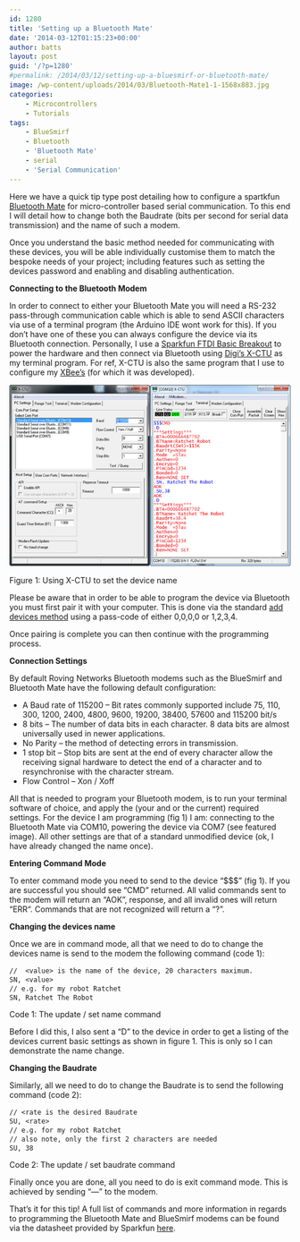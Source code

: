 ```yaml
---
id: 1280
title: 'Setting up a Bluetooth Mate'
date: '2014-03-12T01:15:23+00:00'
author: batts
layout: post
guid: '/?p=1280'
#permalink: /2014/03/12/setting-up-a-bluesmirf-or-bluetooth-mate/
image: /wp-content/uploads/2014/03/Bluetooth-Mate1-1-1568x883.jpg
categories:
    - Microcontrollers
    - Tutorials
tags:
    - BlueSmirf
    - Bluetooth
    - 'Bluetooth Mate'
    - serial
    - 'Serial Communication'
---
```


Here we have a quick tip type post detailing how to configure a spartkfun [Bluetooth Mate](https://www.sparkfun.com/categories/115 "Sparkfun - Bluetooth Range") for micro-controller based serial communication. To this end I will detail how to change both the Baudrate (bits per second for serial data transmission) and the name of such a modem.

Once you understand the basic method needed for communicating with these devices, you will be able individually customise them to match the bespoke needs of your project; including features such as setting the devices password and enabling and disabling authentication.

**Connecting to the Bluetooth Modem**

In order to connect to either your Bluetooth Mate you will need a RS-232 pass-through communication cable which is able to send ASCII characters via use of a terminal program (the Arduino IDE wont work for this). If you don’t have one of these you can always configure the device via its Bluetooth connection. Personally, I use a [Sparkfun FTDI Basic Breakout](https://www.sparkfun.com/products/9873 "Sparkfun - FTDI Basic Breakout") to power the hardware and then connect via Bluetooth using [Digi’s X-CTU](http://www.digi.com/support/productdetail?pid=3352&osvid=57&type=utilities "XCTU - Terminal Software") as my terminal program. For ref, X-CTU is also the same program that I use to configure my [XBee’s](/journal/how-to-pair-two-xbee-radios/ "How to pair two XBee Radios") (for which it was developed).

[![BT Program Example](/wp-content/uploads/2014/03/BT-Program-Example.jpg)](/wp-content/uploads/2014/03/BT-Program-Example.jpg)

<span class="caption">Figure 1: Using X-CTU to set the device name  
</span>

Please be aware that in order to be able to program the device via Bluetooth you must first pair it with your computer. This is done via the standard [add devices method](http://windows.microsoft.com/en-gb/windows7/add-a-bluetooth-enabled-device-to-your-computer "Microsoft - Add A Bluetooth Device") using a pass-code of either 0,0,0,0 or 1,2,3,4.

Once pairing is complete you can then continue with the programming process.

**Connection Settings**

By default Roving Networks Bluetooth modems such as the BlueSmirf and Bluetooth Mate have the following default configuration:

- A Baud rate of 115200 – Bit rates commonly supported include 75, 110, 300, 1200, 2400, 4800, 9600, 19200, 38400, 57600 and 115200 bit/s
- 8 bits – The number of data bits in each character. 8 data bits are almost universally used in newer applications.
- No Parity – the method of detecting errors in transmission.
- 1 stop bit – Stop bits are sent at the end of every character allow the receiving signal hardware to detect the end of a character and to resynchronise with the character stream.
- Flow Control – Xon / Xoff

All that is needed to program your Bluetooth modem, is to run your terminal software of choice, and apply the (your and or the current) required settings. For the device I am programming (fig 1) I am: connecting to the Bluetooth Mate via COM10, powering the device via COM7 (see featured image). All other settings are that of a standard unmodified device (ok, I have already changed the name once).

**Entering Command Mode**

To enter command mode you need to send to the device “$$$” (fig 1). If you are successful you should see “CMD” returned. All valid commands sent to the modem will return an “AOK”, response, and all invalid ones will return “ERR“. Commands that are not recognized will return a “?”.

**Changing the devices name**

Once we are in command mode, all that we need to do to change the devices name is send to the modem the following command (code 1):

```
//  <value> is the name of the device, 20 characters maximum.
SN, <value>
// e.g. for my robot Ratchet
SN, Ratchet The Robot
```

<span class="caption">Code 1: The update / set name command</span>

Before I did this, I also sent a “D” to the device in order to get a listing of the devices current basic settings as shown in figure 1. This is only so I can demonstrate the name change.

**Changing the Baudrate**

Similarly, all we need to do to change the Baudrate is to send the following command (code 2):

```
// <rate is the desired Baudrate
SU, <rate>
// e.g. for my robot Ratchet
// also note, only the first 2 characters are needed
SU, 38 
```

<span class="caption">Code 2: The update / set baudrate command</span>

Finally once you are done, all you need to do is exit command mode. This is achieved by sending “—” to the modem.

That’s it for this tip! A full list of commands and more information in regards to programming the Bluetooth Mate and BlueSmirf modems can be found via the datasheet provided by Sparkfun [here](https://www.sparkfun.com/datasheets/Wireless/Bluetooth/rn-bluetooth-um.pdf "Sparkfun - Bluetooth Command-set").